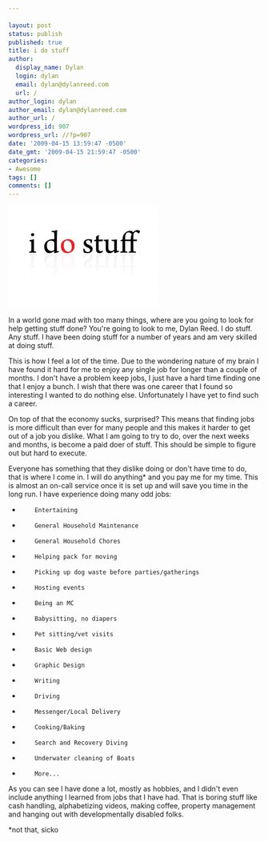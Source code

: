 ```yaml
---

layout: post
status: publish
published: true
title: i do stuff
author:
  display_name: Dylan
  login: dylan
  email: dylan@dylanreed.com
  url: /
author_login: dylan
author_email: dylan@dylanreed.com
author_url: /
wordpress_id: 907
wordpress_url: //?p=907
date: '2009-04-15 13:59:47 -0500'
date_gmt: '2009-04-15 21:59:47 -0500'
categories:
- Awesome
tags: []
comments: []
---
```


[![idostuff][1]][2]

   [1]: /media/2009/04/idostuff-300x204.jpg (idostuff)
   [2]: /media/2009/04/idostuff.jpg

In a world gone mad with too many things, where are you going to look for help getting stuff done? You're going to look to me, Dylan Reed. I do stuff. Any stuff. I have been doing stuff for a number of years and am very skilled at doing stuff.

This is how I feel a lot of the time. Due to the wondering nature of my brain I have found it hard for me to enjoy any single job for longer than a couple of months. I don't have a problem keep jobs, I just have a hard time finding one that I enjoy a bunch. I wish that there was one career that I found so interesting I wanted to do nothing else. Unfortunately I have yet to find such a career.

On top of that the economy sucks, surprised? This means that finding jobs is more difficult than ever for many people and this makes it harder to get out of a job you dislike. What I am going to try to do, over the next weeks and months, is become a paid doer of stuff. This should be simple to figure out but hard to execute.

Everyone has something that they dislike doing or don't have time to do, that is where I come in. I will do anything* and you pay me for my time. This is almost an on-call service once it is set up and will save you time in the long run. I have experience doing many odd jobs:

*         Entertaining

*         General Household Maintenance

*         General Household Chores

*         Helping pack for moving

*         Picking up dog waste before parties/gatherings

*         Hosting events

*         Being an MC

*         Babysitting, no diapers

*         Pet sitting/vet visits

*         Basic Web design

*         Graphic Design

*         Writing

*         Driving

*         Messenger/Local Delivery

*         Cooking/Baking

*         Search and Recovery Diving

*         Underwater cleaning of Boats

*         More...

As you can see I have done a lot, mostly as hobbies, and I didn't even include anything I learned from jobs that I have had. That is boring stuff like cash handling, alphabetizing videos, making coffee, property management and hanging out with developmentally disabled folks.

 

*not that, sicko
